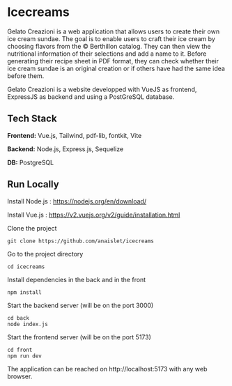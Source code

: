 # Icecreams

Gelato Creazioni is a web application that allows users to create their own ice cream sundae. The goal is to enable users to craft their ice cream by choosing flavors from the © Berthillon catalog. They can then view the nutritional information of their selections and add a name to it. Before generating their recipe sheet in PDF format, they can check whether their ice cream sundae is an original creation or if others have had the same idea before them.

Gelato Creazioni is a website developped with VueJS as frontend, ExpressJS as backend and using a PostGreSQL database.

## Tech Stack

**Frontend:** Vue.js, Tailwind, pdf-lib, fontkit, Vite

**Backend:** Node.js, Express.js, Sequelize

**DB:** PostgreSQL

## Run Locally

Install Node.js : https://nodejs.org/en/download/

Install Vue.js : https://v2.vuejs.org/v2/guide/installation.html

Clone the project

```
git clone https://github.com/anaislet/icecreams
```

Go to the project directory

```
cd icecreams
```

Install dependencies in the back and in the front

```
npm install
```

Start the backend server (will be on the port 3000)

```
cd back
node index.js
```

Start the frontend server (will be on the port 5173)

```
cd front
npm run dev
```

The application can be reached on http://localhost:5173 with any web browser.